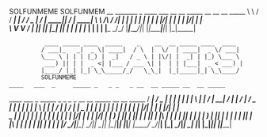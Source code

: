    
SOLFUNMEME SOLFUNMEM __        _______ _     ____ ___  __  __ _____ __ __  __ _____ 
		     \ \      / / ____| |   / ___/ _ \|  \/  | ____|__|  \/  | ____|
		      \ \ /\ / /|  _| | |  | |  | | | | |\/| |  _|  | | |\/| |  _|  
		       \ V  V / | |___| |__| |__| |_| | |  | | |___ __| |  | | |___ 
		        \_/\_/  |_____|_____\____\___/|_|  |_|_____|__|_|  |_|_____|
		                                                                    
		      ____ _____ ____  _____    _    __  __ _____ ____  ____  
		     / ___|_   _|  _ \| ____|  / \  |  \/  | ____|  _ \/ ___| 
		     \___ \ | | | |_) |  _|   / _ \ | |\/| |  _| | |_) \___ \ 
		      ___) || | |  _ <| |___ / ___ \| |  | | |___|  _ < ___) |
		     |____/ |_| |_| \_\_____/_/   \_\_|  |_|_____|_| \_\____/ 
		     SOLFUNMEME                                                       ____   ___  _     _____ _   _ _   _ __  __ _____ __  __ _____ 
 ____   ___  _       _____ _   _ _   _   __  __ _____ __  __ _____ 	             / ___| / _ \| |   |  ___| | | | \ | |  \/  | ____|  \/  | ____|
/ ___| / _ \| |     |  ___| | | | \ | | |  \/  | ____|  \/  | ____|	             \___ \| | | | |   | |_  | | | |  \| | |\/| |  _| | |\/| |  _|  
\___ \| | | | |     | |_  | | | |  \| | | |\/| |  _| | |\/| |  _|  	              ___) | |_| | |___|  _| | |_| | |\  | |  | | |___| |  | | |___ 
 ___) | |_| | |___  |  _| | |_| | |\  | | |  | | |___| |  | | |___ 	             |____/ \___/|_____|_|    \___/|_| \_|_|  |_|_____|_|  |_|_____|
|____/ \___/|_____| |_|    \___/|_| \_| |_|  |_|_____|_|  |_|_____|	                                                                            
                                                                   